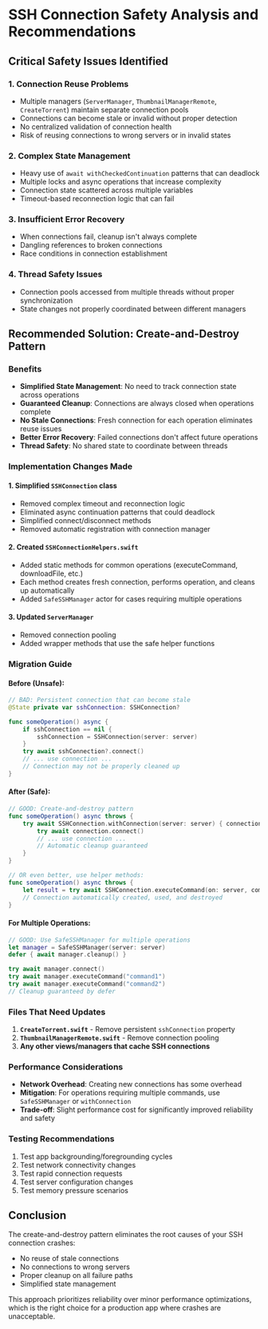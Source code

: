 # SSH Connection Safety Analysis and Recommendations

## Critical Safety Issues Identified

### 1. **Connection Reuse Problems**
- Multiple managers (`ServerManager`, `ThumbnailManagerRemote`, `CreateTorrent`) maintain separate connection pools
- Connections can become stale or invalid without proper detection
- No centralized validation of connection health
- Risk of reusing connections to wrong servers or in invalid states

### 2. **Complex State Management**
- Heavy use of `await withCheckedContinuation` patterns that can deadlock
- Multiple locks and async operations that increase complexity
- Connection state scattered across multiple variables
- Timeout-based reconnection logic that can fail

### 3. **Insufficient Error Recovery** 
- When connections fail, cleanup isn't always complete
- Dangling references to broken connections
- Race conditions in connection establishment

### 4. **Thread Safety Issues**
- Connection pools accessed from multiple threads without proper synchronization
- State changes not properly coordinated between different managers

## Recommended Solution: Create-and-Destroy Pattern

### Benefits
- **Simplified State Management**: No need to track connection state across operations
- **Guaranteed Cleanup**: Connections are always closed when operations complete
- **No Stale Connections**: Fresh connection for each operation eliminates reuse issues
- **Better Error Recovery**: Failed connections don't affect future operations
- **Thread Safety**: No shared state to coordinate between threads

### Implementation Changes Made

#### 1. Simplified `SSHConnection` class
- Removed complex timeout and reconnection logic
- Eliminated async continuation patterns that could deadlock
- Simplified connect/disconnect methods
- Removed automatic registration with connection manager

#### 2. Created `SSHConnectionHelpers.swift`
- Added static methods for common operations (executeCommand, downloadFile, etc.)
- Each method creates fresh connection, performs operation, and cleans up automatically
- Added `SafeSSHManager` actor for cases requiring multiple operations

#### 3. Updated `ServerManager`
- Removed connection pooling
- Added wrapper methods that use the safe helper functions

### Migration Guide

#### Before (Unsafe):
```swift
// BAD: Persistent connection that can become stale
@State private var sshConnection: SSHConnection?

func someOperation() async {
    if sshConnection == nil {
        sshConnection = SSHConnection(server: server)
    }
    try await sshConnection?.connect()
    // ... use connection ...
    // Connection may not be properly cleaned up
}
```

#### After (Safe):
```swift
// GOOD: Create-and-destroy pattern
func someOperation() async throws {
    try await SSHConnection.withConnection(server: server) { connection in
        try await connection.connect()
        // ... use connection ...
        // Automatic cleanup guaranteed
    }
}

// OR even better, use helper methods:
func someOperation() async throws {
    let result = try await SSHConnection.executeCommand(on: server, command: "ls -la")
    // Connection automatically created, used, and destroyed
}
```

#### For Multiple Operations:
```swift
// GOOD: Use SafeSSHManager for multiple operations
let manager = SafeSSHManager(server: server)
defer { await manager.cleanup() }

try await manager.connect()
try await manager.executeCommand("command1")
try await manager.executeCommand("command2")
// Cleanup guaranteed by defer
```

### Files That Need Updates

1. **`CreateTorrent.swift`** - Remove persistent `sshConnection` property
2. **`ThumbnailManagerRemote.swift`** - Remove connection pooling
3. **Any other views/managers that cache SSH connections**

### Performance Considerations

- **Network Overhead**: Creating new connections has some overhead
- **Mitigation**: For operations requiring multiple commands, use `SafeSSHManager` or `withConnection`
- **Trade-off**: Slight performance cost for significantly improved reliability and safety

### Testing Recommendations

1. Test app backgrounding/foregrounding cycles
2. Test network connectivity changes
3. Test rapid connection requests
4. Test server configuration changes
5. Test memory pressure scenarios

## Conclusion

The create-and-destroy pattern eliminates the root causes of your SSH connection crashes:
- No reuse of stale connections
- No connections to wrong servers  
- Proper cleanup on all failure paths
- Simplified state management

This approach prioritizes reliability over minor performance optimizations, which is the right choice for a production app where crashes are unacceptable.
